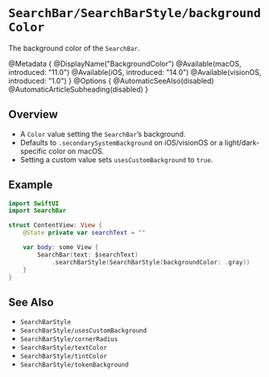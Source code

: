 # ``SearchBar/SearchBarStyle/backgroundColor``

The background color of the `SearchBar`.

@Metadata {
    @DisplayName("BackgroundColor")
    @Available(macOS, introduced: "11.0")
    @Available(iOS, introduced: "14.0")
    @Available(visionOS, introduced: "1.0")
}
@Options {
    @AutomaticSeeAlso(disabled)
    @AutomaticArticleSubheading(disabled)
}

## Overview

- A `Color` value setting the `SearchBar`’s background.
- Defaults to `.secondarySystemBackground` on iOS/visionOS or a light/dark-specific color on macOS.
- Setting a custom value sets ``usesCustomBackground`` to `true`.

## Example

```swift
import SwiftUI
import SearchBar

struct ContentView: View {
    @State private var searchText = ""

    var body: some View {
        SearchBar(text: $searchText)
            .searchBarStyle(SearchBarStyle(backgroundColor: .gray))
    }
}
```

## See Also

- ``SearchBarStyle``
- ``SearchBarStyle/usesCustomBackground``
- ``SearchBarStyle/cornerRadius``
- ``SearchBarStyle/textColor``
- ``SearchBarStyle/tintColor``
- ``SearchBarStyle/tokenBackground``
